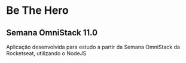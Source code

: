 # Be The Hero
## Semana OmniStack 11.0

Aplicação desenvolvida para estudo a partir da Semana OmniStack da Rocketseat, utilizando o NodeJS
